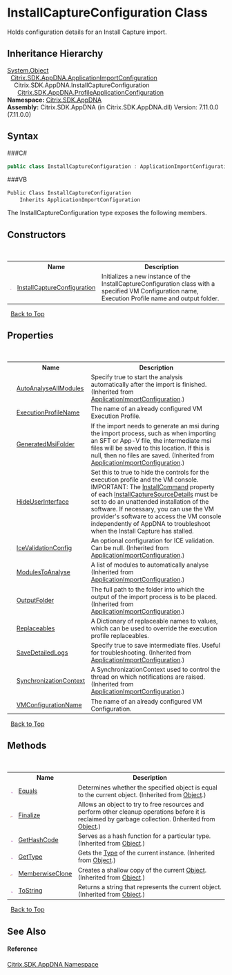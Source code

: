 # InstallCaptureConfiguration Class
 

Holds configuration details for an Install Capture import.


## Inheritance Hierarchy
<a href="http://msdn2.microsoft.com/en-us/library/e5kfa45b" target="_blank">System.Object</a><br />&nbsp;&nbsp;<a href="T_Citrix_SDK_AppDNA_ApplicationImportConfiguration">Citrix.SDK.AppDNA.ApplicationImportConfiguration</a><br />&nbsp;&nbsp;&nbsp;&nbsp;Citrix.SDK.AppDNA.InstallCaptureConfiguration<br />&nbsp;&nbsp;&nbsp;&nbsp;&nbsp;&nbsp;<a href="T_Citrix_SDK_AppDNA_ProfileApplicationConfiguration">Citrix.SDK.AppDNA.ProfileApplicationConfiguration</a><br />
**Namespace:**&nbsp;<a href="N_Citrix_SDK_AppDNA">Citrix.SDK.AppDNA</a><br />**Assembly:**&nbsp;Citrix.SDK.AppDNA (in Citrix.SDK.AppDNA.dll) Version: 7.11.0.0 (7.11.0.0)

## Syntax

###C#
```csharp
public class InstallCaptureConfiguration : ApplicationImportConfiguration
```

###VB
```vbnet
Public Class InstallCaptureConfiguration
	Inherits ApplicationImportConfiguration
```

The InstallCaptureConfiguration type exposes the following members.


## Constructors
&nbsp;<table><tr><th></th><th>Name</th><th>Description</th></tr><tr><td>![Public method](media/pubmethod.gif "Public method")</td><td><a href="M_Citrix_SDK_AppDNA_InstallCaptureConfiguration__ctor">InstallCaptureConfiguration</a></td><td>
Initializes a new instance of the InstallCaptureConfiguration class with a specified VM Configuration name, Execution Profile name and output folder.</td></tr></table>&nbsp;
<a href="#installcaptureconfiguration-class">Back to Top</a>

## Properties
&nbsp;<table><tr><th></th><th>Name</th><th>Description</th></tr><tr><td>![Public property](media/pubproperty.gif "Public property")</td><td><a href="P_Citrix_SDK_AppDNA_ApplicationImportConfiguration_AutoAnalyseAllModules">AutoAnalyseAllModules</a></td><td>
Specify true to start the analysis automatically after the import is finished.
 (Inherited from <a href="T_Citrix_SDK_AppDNA_ApplicationImportConfiguration">ApplicationImportConfiguration</a>.)</td></tr><tr><td>![Public property](media/pubproperty.gif "Public property")</td><td><a href="P_Citrix_SDK_AppDNA_InstallCaptureConfiguration_ExecutionProfileName">ExecutionProfileName</a></td><td>
The name of an already configured VM Execution Profile.</td></tr><tr><td>![Public property](media/pubproperty.gif "Public property")</td><td><a href="P_Citrix_SDK_AppDNA_ApplicationImportConfiguration_GeneratedMsiFolder">GeneratedMsiFolder</a></td><td>
If the import needs to generate an msi during the import process, such as when importing an SFT or App-V file, the intermediate msi files will be saved to this location. If this is null, then no files are saved.
 (Inherited from <a href="T_Citrix_SDK_AppDNA_ApplicationImportConfiguration">ApplicationImportConfiguration</a>.)</td></tr><tr><td>![Public property](media/pubproperty.gif "Public property")</td><td><a href="P_Citrix_SDK_AppDNA_InstallCaptureConfiguration_HideUserInterface">HideUserInterface</a></td><td>
Set this to true to hide the controls for the execution profile and the VM console. IMPORTANT: The <a href="P_Citrix_SDK_AppDNA_InstallCaptureSourceDetails_InstallCommand">InstallCommand</a> property of each <a href="T_Citrix_SDK_AppDNA_InstallCaptureSourceDetails">InstallCaptureSourceDetails</a> must be set to do an unattended installation of the software. If necessary, you can use the VM provider's software to access the VM console independently of AppDNA to troubleshoot when the Install Capture has stalled.</td></tr><tr><td>![Public property](media/pubproperty.gif "Public property")</td><td><a href="P_Citrix_SDK_AppDNA_ApplicationImportConfiguration_IceValidationConfig">IceValidationConfig</a></td><td>
An optional configuration for ICE validation. Can be null.
 (Inherited from <a href="T_Citrix_SDK_AppDNA_ApplicationImportConfiguration">ApplicationImportConfiguration</a>.)</td></tr><tr><td>![Public property](media/pubproperty.gif "Public property")</td><td><a href="P_Citrix_SDK_AppDNA_ApplicationImportConfiguration_ModulesToAnalyse">ModulesToAnalyse</a></td><td>
A list of modules to automatically analyse
 (Inherited from <a href="T_Citrix_SDK_AppDNA_ApplicationImportConfiguration">ApplicationImportConfiguration</a>.)</td></tr><tr><td>![Public property](media/pubproperty.gif "Public property")</td><td><a href="P_Citrix_SDK_AppDNA_ApplicationImportConfiguration_OutputFolder">OutputFolder</a></td><td>
The full path to the folder into which the output of the import process is to be placed.
 (Inherited from <a href="T_Citrix_SDK_AppDNA_ApplicationImportConfiguration">ApplicationImportConfiguration</a>.)</td></tr><tr><td>![Public property](media/pubproperty.gif "Public property")</td><td><a href="P_Citrix_SDK_AppDNA_InstallCaptureConfiguration_Replaceables">Replaceables</a></td><td>
A Dictionary of replaceable names to values, which can be used to override the execution profile replaceables.</td></tr><tr><td>![Public property](media/pubproperty.gif "Public property")</td><td><a href="P_Citrix_SDK_AppDNA_ApplicationImportConfiguration_SaveDetailedLogs">SaveDetailedLogs</a></td><td>
Specify true to save intermediate files. Useful for troubleshooting.
 (Inherited from <a href="T_Citrix_SDK_AppDNA_ApplicationImportConfiguration">ApplicationImportConfiguration</a>.)</td></tr><tr><td>![Public property](media/pubproperty.gif "Public property")</td><td><a href="P_Citrix_SDK_AppDNA_ApplicationImportConfiguration_SynchronizationContext">SynchronizationContext</a></td><td>
A SynchronizationContext used to control the thread on which notifications are raised.
 (Inherited from <a href="T_Citrix_SDK_AppDNA_ApplicationImportConfiguration">ApplicationImportConfiguration</a>.)</td></tr><tr><td>![Public property](media/pubproperty.gif "Public property")</td><td><a href="P_Citrix_SDK_AppDNA_InstallCaptureConfiguration_VMConfigurationName">VMConfigurationName</a></td><td>
The name of an already configured VM Configuration.</td></tr></table>&nbsp;
<a href="#installcaptureconfiguration-class">Back to Top</a>

## Methods
&nbsp;<table><tr><th></th><th>Name</th><th>Description</th></tr><tr><td>![Public method](media/pubmethod.gif "Public method")</td><td><a href="http://msdn2.microsoft.com/en-us/library/bsc2ak47" target="_blank">Equals</a></td><td>
Determines whether the specified object is equal to the current object.
 (Inherited from <a href="http://msdn2.microsoft.com/en-us/library/e5kfa45b" target="_blank">Object</a>.)</td></tr><tr><td>![Protected method](media/protmethod.gif "Protected method")</td><td><a href="http://msdn2.microsoft.com/en-us/library/4k87zsw7" target="_blank">Finalize</a></td><td>
Allows an object to try to free resources and perform other cleanup operations before it is reclaimed by garbage collection.
 (Inherited from <a href="http://msdn2.microsoft.com/en-us/library/e5kfa45b" target="_blank">Object</a>.)</td></tr><tr><td>![Public method](media/pubmethod.gif "Public method")</td><td><a href="http://msdn2.microsoft.com/en-us/library/zdee4b3y" target="_blank">GetHashCode</a></td><td>
Serves as a hash function for a particular type.
 (Inherited from <a href="http://msdn2.microsoft.com/en-us/library/e5kfa45b" target="_blank">Object</a>.)</td></tr><tr><td>![Public method](media/pubmethod.gif "Public method")</td><td><a href="http://msdn2.microsoft.com/en-us/library/dfwy45w9" target="_blank">GetType</a></td><td>
Gets the <a href="http://msdn2.microsoft.com/en-us/library/42892f65" target="_blank">Type</a> of the current instance.
 (Inherited from <a href="http://msdn2.microsoft.com/en-us/library/e5kfa45b" target="_blank">Object</a>.)</td></tr><tr><td>![Protected method](media/protmethod.gif "Protected method")</td><td><a href="http://msdn2.microsoft.com/en-us/library/57ctke0a" target="_blank">MemberwiseClone</a></td><td>
Creates a shallow copy of the current <a href="http://msdn2.microsoft.com/en-us/library/e5kfa45b" target="_blank">Object</a>.
 (Inherited from <a href="http://msdn2.microsoft.com/en-us/library/e5kfa45b" target="_blank">Object</a>.)</td></tr><tr><td>![Public method](media/pubmethod.gif "Public method")</td><td><a href="http://msdn2.microsoft.com/en-us/library/7bxwbwt2" target="_blank">ToString</a></td><td>
Returns a string that represents the current object.
 (Inherited from <a href="http://msdn2.microsoft.com/en-us/library/e5kfa45b" target="_blank">Object</a>.)</td></tr></table>&nbsp;
<a href="#installcaptureconfiguration-class">Back to Top</a>

## See Also


#### Reference
<a href="N_Citrix_SDK_AppDNA">Citrix.SDK.AppDNA Namespace</a><br />